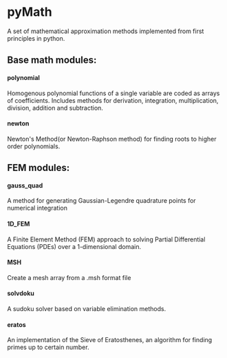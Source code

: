 # pyMath
A set of mathematical approximation methods implemented from first principles in python.

## Base math modules:
[//]: =========================

#### polynomial
Homogenous polynomial functions of a single variable are coded as arrays of coefficients. 
Includes methods for derivation, integration, multiplication, division, addition and subtraction.

#### newton
Newton's Method(or Newton-Raphson method) for finding roots to higher order polynomials.


## FEM modules:
[//]: ==========================

#### gauss_quad 
A method for generating Gaussian-Legendre quadrature points for numerical integration

#### 1D_FEM 
A Finite Element Method (FEM) approach to solving Partial Differential Equations (PDEs) over a 1-dimensional domain.

#### MSH 
Create a mesh array from a .msh format file

#### solvdoku 
A sudoku solver based on variable elimination methods.

#### eratos 
An implementation of the Sieve of Eratosthenes, an algorithm for finding primes up to certain number.
